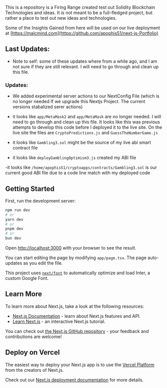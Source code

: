 This is a repository is a Firing Range created test out Solidity Blockchain Technologies and ideas. It is not meant to be a full-fledged project, but rather a place to test out new ideas and technologies. 

Some of the Insights Gained from here will be used on our live deployment at [https://malcmind.com](https://github.com/apophis51/next-js-Portfolio)



## Last Updates: 

- Note to self: some of these updates where from a while ago, and I am not sure if they are still relevant. I will need to go through and clean up this file.

### Updates:

- We added experimental server actions to our NextConfig File (which is no longer needed If we upgrade this Nextjs Project. The current versions stabalized serer actions)

- it looks like `app/MetaMask2` and `app/MetaMask` are no longer needed. I will need to go through and clean up this file. It looks like this was previous attempts to develop this code before I deployed it to the live site. On the live site the files are `CryptoPredictions.js` and `GuessTheNumberGame.js`

- it looks like `Gambling3.sol` might be the source of my live abi smart contract file

- it looks like `deployGamblingOptimism3.js` created my ABI file

-it looks like `/home/apophis51/cryptoapps/contracts/Gambling3.sol` is our current good ABI file due to a code line match with my deployed code


## Getting Started

First, run the development server:

```bash
npm run dev
# or
yarn dev
# or
pnpm dev
# or
bun dev
```

Open [http://localhost:3000](http://localhost:3000) with your browser to see the result.

You can start editing the page by modifying `app/page.tsx`. The page auto-updates as you edit the file.

This project uses [`next/font`](https://nextjs.org/docs/basic-features/font-optimization) to automatically optimize and load Inter, a custom Google Font.

## Learn More

To learn more about Next.js, take a look at the following resources:

- [Next.js Documentation](https://nextjs.org/docs) - learn about Next.js features and API.
- [Learn Next.js](https://nextjs.org/learn) - an interactive Next.js tutorial.

You can check out [the Next.js GitHub repository](https://github.com/vercel/next.js/) - your feedback and contributions are welcome!

## Deploy on Vercel

The easiest way to deploy your Next.js app is to use the [Vercel Platform](https://vercel.com/new?utm_medium=default-template&filter=next.js&utm_source=create-next-app&utm_campaign=create-next-app-readme) from the creators of Next.js.

Check out our [Next.js deployment documentation](https://nextjs.org/docs/deployment) for more details.
